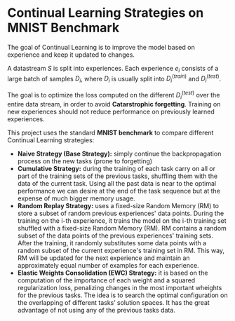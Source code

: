 # Continual Learning Strategies on MNIST Benchmark

The goal of Continual Learning is to improve the model based on experience and keep it updated to changes. 

A datastream $S$ is split into experiences. Each experience $e_i$ consists of a large batch of samples $D_i$, where $D_i$ is usually split into $D_i^(train)$ and $D_i^(test)$.

The goal is to optimize the loss computed on the different $D_i^(test)$ over the entire data stream, in order to avoid **Catarstrophic forgetting**. Training on new experiences should not reduce performance on previously learned experiences.

This project uses the standard **MNIST benchmark** to compare different Continual Learning strategies:
- **Naive Strategy (Base Strategy):** simply continue the backpropagation process on the new tasks (prone to forgetting)
- **Cumulative Strategy:** during the training of each task carry on all or part of the training sets of the previous tasks, shuffling them with the data of the current task. Using all the past data is near to the optimal performance we can desire at the end of the task sequence but at the expense of much bigger memory usage.
- **Random Replay Strategy:** uses a fixed-size Random Memory (RM) to store a subset of random previous experiences' data points. During the training on the i-th experience, it trains the model on the i-th training set shuffled with a fixed-size Random Memory (RM). RM contains a random subset of the data points of the previous experiences' training sets. After the training, it randomly substitutes some data points with a random subset of the current experience's training set in RM. This way, RM will be updated for the next experience and maintain an approximately equal number of examples for each experience.
- **Elastic Weights Consolidation (EWC) Strategy:** it is based on the computation of the importance of each weight and a squared regularization loss, penalizing changes in the most important wheights for the previous tasks. The idea is to search the optimal configuration on the overlapping of different tasks’ solution spaces. It has the great advantage of not using any of the previous tasks data.



